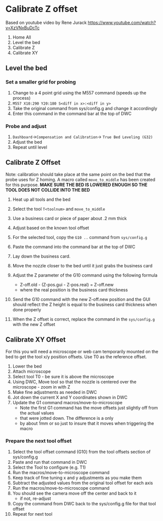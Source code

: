 # Calibrate Z offset
Based on youtube video by Rene Jurack https://www.youtube.com/watch?v=XzVNxBuDcTc

1. Home All 
1. Level the bed
1. Calibrate Z
1. Calibrate XY

## Level the bed

### Set a smaller grid for probing
1. Change to a 4 point grid using the M557 command (speeds up the process)
1. `M557 X10:290 Y20:180 S<diff in x>:<diff in y>`
1. Take the original command from sys/config.g and change it accordingly
1. Enter this command in the command bar at the top of DWC

### Probe and adjust
1. `Dashboard`->`Compensation and Calibration`-> `True Bed Leveling (G32)`
1. Adjust the bed
1. Repeat until level

## Calibrate Z Offset
Note: calibration should take place at the same point on the bed that the probe uses for Z homing. A macro called `move_to_middle` has been created for this purpose. **MAKE SURE THE BED IS LOWERED ENOUGH SO THE TOOL DOES NOT COLLIDE INTO THE BED**

1. Heat up all tools and the bed
1. Select the tool `T<toolnum>` and `move_to_middle`
1. Use a business card or piece of paper about .2 mm thick
1. Adjust based on the known tool offset
1. For the selected tool, copy the `G10 ..` command from `sys/config.g`
1. Paste the command into the command bar at the top of DWC
1. Lay down the business card.
1. Move the nozzle closer to the bed until it just grabs the business card
1. Adjust the Z parameter of the G10 command using the  following formula
	
	* Z-off.old - (Z-pos.gui - Z-pos.real) = Z-off.new
	* where the real position is the business card thickness

1. Send the G10 command with the new Z-off.new position and the GUI should reflect the Z height is equal to the business card thickness when done properly
1. When the Z offset is correct, replace the command in the `sys/config.g` with the new Z offset

## Calibrate XY Offset
For this you will need a microscope or web cam temporarily mounted on the bed to get the tool x/y position offsets. Use T0 as the reference offset.

1. Lower the bed
1. Attach microscope
1. Select tool T0 - be sure it is above the microscope
1. Using DWC, Move tool so that the nozzle is centered over the microscope - zoom in with Z 
1. Make fine adjustments as needed in DWC
1. Jot down the current X and Y coordinates shown in DWC
1. Update the G1 command macros/move-to-microscope
	* Note the first G1 command has the move offsets just slightly off from the actual values
	* that were jotted down. The difference is a only
	* by about 1mm or so just to insure that it moves when triggering the macro

### Prepare the next tool offset
1. Select the tool offset command (G10) from the tool offsets section of sys/config.g
1. Paste and run that command in DWC
1. Select the Tool to configure (e.g. T1)
1. Run the macros/move-to-microscope command
1. Keep track of fine tuning x and y adjustments as you make them
1. Subtract the adjusted values from the original tool offset for each axis
1. Run the macros/move-to-microscope command
1. You should see the camera move off the center and back to it
	* if not, re-adjust
1. Copy the command from DWC back to the sys/config.g file for that tool offset
1. Repeat for next tool